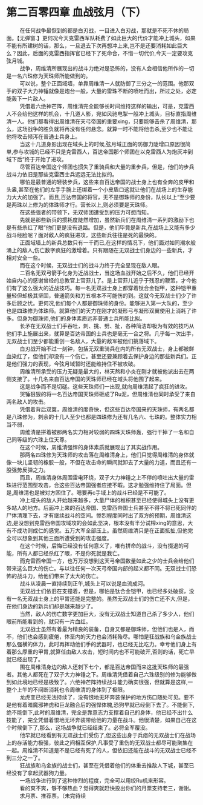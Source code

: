 <h1>第二百零四章 血战弦月（下）</h1>
<div id="content">&nbsp&nbsp&nbsp&nbsp&nbsp&nbsp&nbsp&nbsp
 在任何战争最恢到的都是白刃战，一目进入白刃战，那就是不死不休的局面。【无弹窗.】更何况今天克雷西军队耗费了如此巨大的代价才能冲上城头，如果不能有所建树的话，那么，一旦退去下次再想冲上来,岂不是还要消耗如此巨大么？因此，后面的克雷西指挥官已经下了死命合，不惜一切代价,今天一定要攻克弦月城。
 <br/>&nbsp&nbsp&nbsp&nbsp&nbsp&nbsp&nbsp&nbsp
 战争，周维清所展现出的战斗力绝对是恐怖的，没有人会相信他所作的一切是一名六珠修为天珠师所能做到的。
 <br/>&nbsp&nbsp&nbsp&nbsp&nbsp&nbsp&nbsp&nbsp
 可以说，整个正面域墙，单靠周维清一人就防御了三分之一的范围。他那双手的双子大力神锤就像是炮台一般，大量的雷珠不断的喷吐而出，所过之处，必定能轰下一片敌人。
 <br/>&nbsp&nbsp&nbsp&nbsp&nbsp&nbsp&nbsp&nbsp
 凭借着六绝神芒阵，周维清完全能够长时间维持这样的输出，可是，克雷西人不会给他这样的机会，十几道人影，宛如风驰电掣一般冲上城头，目标直指周维清一人。他们都看得出周维清在天弓帝国的重要xing，只要能够击杀了周维清，那么，这场战争的胜负就将再没有任何悬念。就算一时不能将他击杀,至少也不能让他将攻击倾泻在普通士兵身上。
 <br/>&nbsp&nbsp&nbsp&nbsp&nbsp&nbsp&nbsp&nbsp
 当这十几道身影出现在域头上的时候,弦月域正面的防御力陡增口原因很简单,参与攻城的已经不只是克雷西人，百达帝国那个师团在以克雷西人为炮灰冲到域下后“终于开始了进攻。
 <br/>&nbsp&nbsp&nbsp&nbsp&nbsp&nbsp&nbsp&nbsp
 尽管百达帝国这个师团也掼失了重骑兵和大量的重步兵，但是，他们的步兵战斗力依旧是那些克雷西士兵远远无法比拟的。
 <br/>&nbsp&nbsp&nbsp&nbsp&nbsp&nbsp&nbsp&nbsp
 哪怕是最普通的轻装步兵，这些来自百达帝国的战士身上也有全奔的皮甲和头盎,甚至在他们的左手手腕上还绑着一个小皮盾口这就让他们在战场上的生存能力大大的加强了。而且,百达帝国的将官，无不是御珠师的身份，队长以上“至少要是两珠以上修为的体珠师才行。营长以上,则必须要是天珠师。
 <br/>&nbsp&nbsp&nbsp&nbsp&nbsp&nbsp&nbsp&nbsp
 在这些强者的带领下，无双师团遭受到的压力可想而知。
 <br/>&nbsp&nbsp&nbsp&nbsp&nbsp&nbsp&nbsp&nbsp
 先就是那些新兵的掼耗度陡然增加，虽然新兵们在周维清一系列的激励下也是有些杀红了眼“他们更是没有退路。但是，他们毕竟是新兵,在战场上又能有多少战斗经脸呢？面对敌人的疯狂进攻，这些新兵往往是死的最快的。
 <br/>&nbsp&nbsp&nbsp&nbsp&nbsp&nbsp&nbsp&nbsp
 正面域墙上的新兵总数只有一千而已,在这样的情况下，他们面对如同潮水般涌上的敌人,伤亡数字疯狂的激增着。只有跟随在无双战士们身边的一些新兵，才相对安全一些。
 <br/>&nbsp&nbsp&nbsp&nbsp&nbsp&nbsp&nbsp&nbsp
 而在这个时候，无双战士们的战斗力终于完全呈现在敌人眼。
 <br/>&nbsp&nbsp&nbsp&nbsp&nbsp&nbsp&nbsp&nbsp
 二百名无双弓箭手化身为近战战士，当这场血战开始之后不久，他们已经开始自内心的感谢曾经的总教官上官菲儿了。是上官菲儿近乎于残忍的鞭策，才今他们有了这么强大的近战技巧。每一名无双战士身上都穿着钛合金铠甲，这种铠甲重量轻但却极其坚固，普通箭矢和刀五根本不可能伤的到。这就今无双战士们少了许多后顾之忧。更何况,他们每个人都是御珠师的身份。能够进入第一大队的，至少也是四珠修为体珠师。就算他们的天力在刚才的凝形弓与凝形双翼使用上消耗了许多。但身为御珠师,他们的身体素质远非普通士兵所能比拟。
 <br/>&nbsp&nbsp&nbsp&nbsp&nbsp&nbsp&nbsp&nbsp
 长矛在无双战士们手吞吐，刺、挑、劈、扯，各种简洁却极为有效的技巧从他们手上施展出来，就算是百达帝国的士兵也是毫无一合之将。几乎每一次出手，无双战士们至少都能重创一名敌人，大量的敌军被他们挑落域下。
 <br/>&nbsp&nbsp&nbsp&nbsp&nbsp&nbsp&nbsp&nbsp
 白刃战开始不过一刻钟，包括无双重骑兵在内的所有无双战士，身上都被鲜血染红了，但他们却没有一个伤亡。甚至还要兼顾着去保护身边的那些新兵们。正是他们强力的表现，今弦月域暂时还能维持住不被攻破。
 <br/>&nbsp&nbsp&nbsp&nbsp&nbsp&nbsp&nbsp&nbsp
 周维清所承受的压力无疑是最大的，林天熬和小炎在刚才就被他派出去在两侧支接了。十几名来自百达帝国的天珠师已经在域头将他围了起来。
 <br/>&nbsp&nbsp&nbsp&nbsp&nbsp&nbsp&nbsp&nbsp
 这是战争而不是切磋。这些天珠师们一出现,就向周维清起了疯狂的进攻。
 <br/>&nbsp&nbsp&nbsp&nbsp&nbsp&nbsp&nbsp&nbsp
 哭锤狠狠的将一名百达帝国天珠师砸成了Ru泥，但周维清也同时承受了来自两名敌人的攻击。
 <br/>&nbsp&nbsp&nbsp&nbsp&nbsp&nbsp&nbsp&nbsp
 凭借着背后双翼，周维清的度奇快，但这些百达帝国来的天珠师，有两名都是八珠修为，刺余的十几人至少也都是四珠修为还有几名六、七珠的。整体实力相当不弱，
 <br/>&nbsp&nbsp&nbsp&nbsp&nbsp&nbsp&nbsp&nbsp
 周维清是拼着被那两名实力相对较弱的四珠天珠师轰，强行干掉了一名和自己同等级的六珠上位天尊。
 <br/>&nbsp&nbsp&nbsp&nbsp&nbsp&nbsp&nbsp&nbsp
 在这个时候，周维清强悍的身体素质就展现出了其实战作用。
 <br/>&nbsp&nbsp&nbsp&nbsp&nbsp&nbsp&nbsp&nbsp
 那两名四珠修为天珠师的攻击落在周维清身上，他们只觉得周维清的身体就像一块儿坚韧的橡胶一般，不但在攻击命的瞬间就卸去了大量的力道，而且还有一股强势反弹之力。
 <br/>&nbsp&nbsp&nbsp&nbsp&nbsp&nbsp&nbsp&nbsp
 而且，周维清身体周围雷电环绕，双子大力神锤之上不停的喷吐出大量的雷珠进行范围型攻击，合这些百达帝国强者应接不暇。这才勉强维持住了局面。但是,周维清也是被对方困住了。嗯要再c手域上的战斗已经是不可能了。
 <br/>&nbsp&nbsp&nbsp&nbsp&nbsp&nbsp&nbsp&nbsp
 冲上域头的敌人开始越来越多，大量尸体的椎积甚至已经使得城头上没有更多站人的地方。后面冲上来的百达帝国、克雷西帝国士兵甚至不得不将已死同伴的尸体清理下去，才有继续战斗的空间。惨烈程度同时出了双方的预期，周维清这边,是没想到克雷西帝国攻域攻的会如此坚决，根本没有半分试榨xing的意思，大有不成功则成仁的感觉。五万大军全部压上。虽然周维清只是在正面抵扯,但他完全可以想象到其他三面所遭受到的攻击强度。
 <br/>&nbsp&nbsp&nbsp&nbsp&nbsp&nbsp&nbsp&nbsp
 在这个时候，后悔已经没有任何意义了，唯有拼命的战斗，没有掇退的可能，所有人都已经杀红了眼，不是你死就是我亡。
 <br/>&nbsp&nbsp&nbsp&nbsp&nbsp&nbsp&nbsp&nbsp
 而克雷西帝国一方，也万万没想到这天弓帝国数量如此之少的士兵会给他们带来这么巨大的伤亡。与以往任何一次天弓帝国内部的起义都不同。无双战士们恐怖的战斗力，给他们带来了太大的伤亡。
 <br/>&nbsp&nbsp&nbsp&nbsp&nbsp&nbsp&nbsp&nbsp
 战斗从凌晨一直持续到正午,城头上可以说是血流成河。
 <br/>&nbsp&nbsp&nbsp&nbsp&nbsp&nbsp&nbsp&nbsp
 无双战士们依旧在支撞着，但是，哪怕是钛合金铠甲，也已经多处破掼，没有一名无双战士身上的甲胃还能是完整的。虽然无双战士们的伤亡还不大,但是，在他们身边的新兵们却是越来越少了。
 <br/>&nbsp&nbsp&nbsp&nbsp&nbsp&nbsp&nbsp&nbsp
 当然，敌人的伤亡数字更加巨大，没有无双战士知道自己杀了多少人，他们眼前所能看到的，就只有一片血红。
 <br/>&nbsp&nbsp&nbsp&nbsp&nbsp&nbsp&nbsp&nbsp
 无双战士虽然有着最为精良的装备，自身又都是御珠师，但他们也是人，而不，他们也会感到疲倦，体垩内的天力也会消耗殆尽。哪怕是狂战族和乌金族战士那么强横的体力，此时再挥动他们手的武器时，也已经无比吃力。幸亏他们身上有着那么厚重的甲胃,就算任由敌人攻击，短时间内也不可能破开,否则的话，死亡早就已经出现了。
 <br/>&nbsp&nbsp&nbsp&nbsp&nbsp&nbsp&nbsp&nbsp
 围在周维清身边的敌人还刺下七个，都是百达帝国而来这批天珠师的最强者。其他人都死在了双子大力神锤之下。周维清凭借着自己六珠级别的修为能够做到如此境地已经是极致了。六绝神芒阵持续战斗能力确实很强，但就算是这样,一整个上午的不间断消耗也令周维清的身体到了极限。
 <br/>&nbsp&nbsp&nbsp&nbsp&nbsp&nbsp&nbsp&nbsp
 龙虎变已经无法持续了，没有恨地无环奔装保护的地方伤口随处可见。要不是他有着暗魔邪神虎和巨龙融合后的强悍体魄,恐狗早就已经倒下去了。不能倒下,绝不能倒下,此时的周维清，完全是靠意志力支撑着自己的身体，他已经不出什么技能了，完全凭借着恨地无环奔装带给他的力量在战斗。他很清楚，如果自己在这个时候倒下了,那么，这场战争就已经结柬了。必将全军覆没。
 <br/>&nbsp&nbsp&nbsp&nbsp&nbsp&nbsp&nbsp&nbsp
 他早就已经看到有无双战士们受伤了,但这些出身于兵痞的无双战士们在战场上的存活能力极强，彼此之间相互保护,凡事受了重伤的无双战士都尽可能聚集在一起。周维清不知道是不是已经有死了的人，但依旧还能在战斗的无双战士已经不到三分之一了。
 <br/>&nbsp&nbsp&nbsp&nbsp&nbsp&nbsp&nbsp&nbsp
 狂战族和乌金族的战士们，甚至在凭借着他们的体重去推敌人下城，甚至已经没有了拿起武器狗力量。
 <br/>&nbsp&nbsp&nbsp&nbsp&nbsp&nbsp&nbsp&nbsp
 一场战争进行到了这种惨烈的程度，完全可以用绞Ru机来形容。
 <br/>&nbsp&nbsp&nbsp&nbsp&nbsp&nbsp&nbsp&nbsp
 看的爽不爽，够不够热血？觉得爽就赶快投出你们的月票支持老三，谢谢。
 <br/>&nbsp&nbsp&nbsp&nbsp&nbsp&nbsp&nbsp&nbsp
 求月票、推荐票。（未完待续
 <br/>&nbsp&nbsp&nbsp&nbsp&nbsp&nbsp&nbsp&nbsp
 <br/>&nbsp&nbsp&nbsp&nbsp&nbsp&nbsp&nbsp&nbsp
</div>
